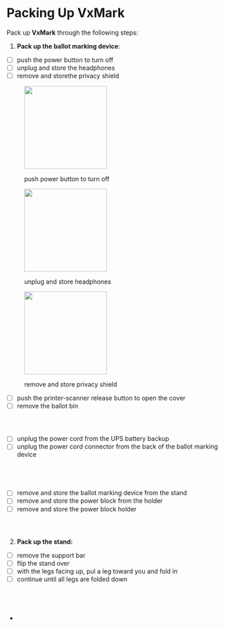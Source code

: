 # Packing Up VxMark

Pack up **VxMark** through the following steps:

1. **Pack up the ballot marking device**:

* [ ] push the power button to turn off
* [ ] unplug and store the headphones
* [ ] remove and storethe privacy shield

<div>

<figure><img src="../.gitbook/assets/VxMark power button.png" alt="" width="188"><figcaption><p>push power button to turn off</p></figcaption></figure>

 

<figure><img src="../.gitbook/assets/image (26).png" alt="" width="188"><figcaption><p>unplug and store headphones</p></figcaption></figure>

 

<figure><img src="../.gitbook/assets/VxMark privacy shield installed.png" alt="" width="188"><figcaption><p>remove and store privacy shield</p></figcaption></figure>

</div>

* [ ] push the printer-scanner release button to open the cover
* [ ] remove the ballot bin

<div>

<figure><img src="../.gitbook/assets/VxMark push ballot bin release to remove.png" alt=""><figcaption></figcaption></figure>

 

<figure><img src="../.gitbook/assets/VxMark printer cover open remove ballot bin.png" alt=""><figcaption></figcaption></figure>

 

<figure><img src="../.gitbook/assets/VxMark ballot bin.png" alt=""><figcaption></figcaption></figure>

</div>

* [ ] unplug the power cord from the UPS battery backup
* [ ] unplug the power cord connector from the back of the ballot marking device

<div>

<figure><img src="../.gitbook/assets/VxMark power cord plugged into UPS.png" alt=""><figcaption></figcaption></figure>

 

<figure><img src="../.gitbook/assets/VxMark power cord.png" alt=""><figcaption></figcaption></figure>

 

<figure><img src="../.gitbook/assets/VxMark unit plug plugged in.png" alt=""><figcaption></figcaption></figure>

 

<figure><img src="../.gitbook/assets/VxMark unit plug.png" alt=""><figcaption></figcaption></figure>

</div>

* [ ] remove and store the ballot marking device from the stand
* [ ] remove and store the power block from the holder
* [ ] remove and store the power block holder

<div>

<figure><img src="../.gitbook/assets/VxMark main unit.png" alt=""><figcaption></figcaption></figure>

 

<figure><img src="../.gitbook/assets/VxMark power block.png" alt=""><figcaption></figcaption></figure>

 

<figure><img src="../.gitbook/assets/VxMark add power cord holder.png" alt=""><figcaption></figcaption></figure>

</div>

2. **Pack up the stand:**

* [ ] remove the support bar
* [ ] flip the stand over
* [ ] with the legs facing up, pul a leg toward you and fold in
* [ ] continue until all legs are folded down

<div>

<figure><img src="../.gitbook/assets/VxMark put support bar in place.png" alt=""><figcaption></figcaption></figure>

 

<figure><img src="../.gitbook/assets/VxMark pull leg.png" alt=""><figcaption></figcaption></figure>

 

<figure><img src="../.gitbook/assets/VxMark one leg raised.png" alt=""><figcaption></figcaption></figure>

 

<figure><img src="../.gitbook/assets/VxMark all legs down.png" alt=""><figcaption></figcaption></figure>

</div>

*
